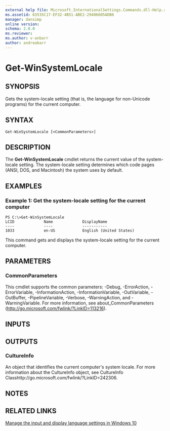 ```yaml
---
external help file: Microsoft.InternationalSettings.Commands.dll-Help.xml
ms.assetid: 63535C17-EF32-4B51-ABE2-29406605ADB6
manager: dansimp
online version: 
schema: 2.0.0
ms.reviewer:
ms.author: v-anbarr
author: andreabarr
---
```


# Get-WinSystemLocale

## SYNOPSIS
Gets the system-locale setting (that is, the language for non-Unicode programs) for the current computer.

## SYNTAX

```
Get-WinSystemLocale [<CommonParameters>]
```

## DESCRIPTION
The **Get-WinSystemLocale** cmdlet returns the current value of the system-locale setting.
The system-locale setting determines which code pages (ANSI, DOS, and Macintosh) the system uses by default.

## EXAMPLES

### Example 1: Get the system-locale setting for the current computer
```
PS C:\>Get-WinSystemLocale
LCID             Name             DisplayName
----             ----             -----------
1033             en-US            English (United States)
```

This command gets and displays the system-locale setting for the current computer.

## PARAMETERS

### CommonParameters
This cmdlet supports the common parameters: -Debug, -ErrorAction, -ErrorVariable, -InformationAction, -InformationVariable, -OutVariable, -OutBuffer, -PipelineVariable, -Verbose, -WarningAction, and -WarningVariable. For more information, see about_CommonParameters (http://go.microsoft.com/fwlink/?LinkID=113216).

## INPUTS

## OUTPUTS

### CultureInfo
An object that identifies the current computer's system locale.
For more information about the CultureInfo object, see CultureInfo Classhttp://go.microsoft.com/fwlink/?LinkID=242306.

## NOTES

## RELATED LINKS

[Manage the input and display language settings in Windows 10](https://support.microsoft.com/en-us/help/4496404/windows-10-manage-the-input-and-display-language#input_language)

